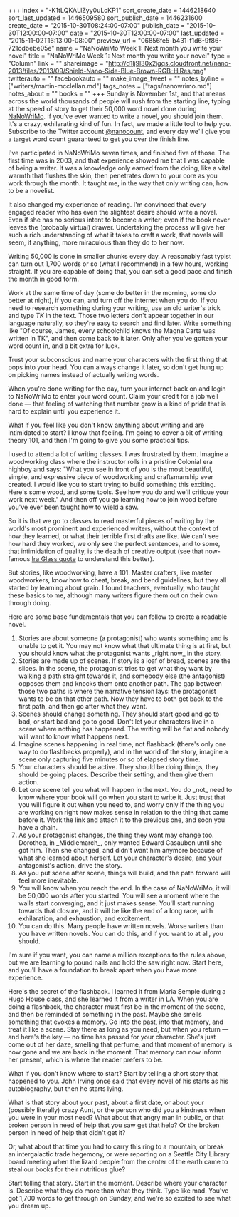 +++
index = "-K1tLQKALlZyy0uLcKP1"
sort_create_date = 1446218640
sort_last_updated = 1446509580
sort_publish_date = 1446231600
create_date = "2015-10-30T08:24:00-07:00"
publish_date = "2015-10-30T12:00:00-07:00"
date = "2015-10-30T12:00:00-07:00"
last_updated = "2015-11-02T16:13:00-08:00"
preview_url = "06856fe5-b431-f1d6-9f86-721cdbebe05e"
name = "NaNoWriMo Week 1: Next month you write your novel"
title = "NaNoWriMo Week 1: Next month you write your novel"
type = "Column"
link = ""
shareimage = "http://d1lj9l30x2igqs.cloudfront.net/nano-2013/files/2013/09/Shield-Nano-Side-Blue-Brown-RGB-HiRes.png"
twitterauto = ""
facebookauto = ""
make_image_tweet = ""
notes_byline = ["writers/martin-mcclellan.md"]
tags_notes = ["tags/nanowrimo.md"]
notes_about = ""
books = ""
+++
Sunday is November 1st, and that means across the world thousands of people will rush from the starting line, typing at the speed of story to get their 50,000 word novel done during [NaNoWriMo](http://nanowrimo.org/ "National Novel Writing Month"). If you've ever wanted to write a novel, you should join them. It's a crazy, exhilarating kind of fun. In fact, we made a little tool to help you. Subscribe to the Twitter account [@nanocount](https://twitter.com/nanocount "NaNoWriMo Word Count (@NaNoCount) | Twitter"), and every day we'll give you a target word count guaranteed to get you over the finish line.

I've participated in NaNoWriMo seven times, and finished five of those. The first time was in 2003, and that experience showed me that I was capable of being a writer. It was a knowledge only earned from the doing, like a vital warmth that flushes the skin, then penetrates down to your core as you work through the month. It taught me, in the way that only writing can, how to be a novelist. 

It also changed my experience of reading. I'm convinced that every engaged reader who has even the slightest desire should write a novel. Even if she has no serious intent to become a writer; even if the book never leaves the (probably virtual) drawer. Undertaking the process will give her such a rich understanding of what it takes to craft a work, that novels will seem, if anything, more miraculous than they do to her now.

<div class="break"></div>

Writing 50,000 is done in smaller chunks every day. A reasonably fast typist can turn out 1,700 words or so (what I recommend) in a few hours, working straight. If you are capable of doing that, you can set a good pace and finish the month in good form. 

Work at the same time of day (some do better in the morning, some do better at night), if you can, and turn off the internet when you do. If you need to research something during your writing, use an old writer's trick and type _TK_ in the text. Those two letters don't appear together in our language naturally, so they're easy to search and find later. Write something like "Of course, James, every schoolchild knows the Magna Carta was written in TK", and then come back to it later. Only after you've gotten your word count in, and a bit extra for luck.

Trust your subconscious and name your characters with the first thing that pops into your head. You can always change it later, so don't get hung up on picking names instead of actually writing words.

When you're done writing for the day, turn your internet back on and login to NaNoWriMo to enter your word count. Claim your credit for a job well done — that feeling of watching that number grow is a kind of pride that is hard to explain until you experience it. 

<div class="break"></div>

What if you feel like you don't know anything about writing and are intimidated to start? I know that feeling. I'm going to cover a bit of writing theory 101, and then I'm going to give you some practical tips.

I used to attend a lot of writing classes. I was frustrated by them. Imagine a woodworking class where the instructor rolls in a pristine Colonial era highboy and says: "What you see in front of you is the most beautiful, simple, and expressive piece of woodworking and craftsmanship ever created. I would like you to start trying to build something this exciting. Here's some wood, and some tools. See how you do and we'll critique your work next week." And then off you go learning how to join wood before you've ever been taught how to wield a saw.

So it is that we go to classes to read masterful pieces of writing by the world's most prominent and experienced writers, without the context of how they learned, or what their terrible first drafts are like. We can't see how hard they worked, we only see the perfect sentences, and to some, that intimidation of quality, is the death of creative output (see that now-famous [Ira Glass quote](https://vimeo.com/24715531) to understand this better). 

But stories, like woodworking, have a 101. Master crafters, like master woodworkers, know how to cheat, break, and bend guidelines, but they all started by learning about grain. I found teachers, eventually, who taught these basics to me, although many writers figure them out on their own through doing. 

Here are some base fundamentals that you can follow to create a readable novel.

<ol class="article-list">

<li>Stories are about someone (a protagonist) who wants something and is unable to get it. You may not know what that ultimate thing is at first, but you should know what the protagonist wants _right now_ in the story.</li>
<li>Stories are made up of scenes. If story is a loaf of bread, scenes are the slices. In the scene, the protagonist tries to get what they want by walking a path straight towards it, and somebody else (the antagonist) opposes them and knocks them onto another path. The gap between those two paths is where the narrative tension lays: the protagonist wants to be on that other path. Now they have to both get back to the first path, and then go after what they want.</li>
<li>Scenes should change something. They should start good and go to bad, or start bad and go to good. Don't let your characters live in a scene where nothing has happened. The writing will be flat and nobody will want to know what happens next.</li>
<li>Imagine scenes happening in real time, not flashback (there's only one way to do flashbacks properly), and in the world of the story, imagine a scene only capturing five minutes or so of elapsed story time.</li> 
<li>Your characters should be active. They should be doing things, they should be going places. Describe their setting, and then give them action.</li>
<li>Let one scene tell you what will happen in the next. You do _not_ need to know where your book will go when you start to write it. Just trust that you will figure it out when you need to, and worry only if the thing you are working on right now makes sense in relation to the thing that came before it. Work the link and attach it to the previous one, and soon you have a chain.</li>
<li>As your protagonist changes, the thing they want may change too.  Dorothea, in _Middlemarch_, only wanted Edward Casaubon until she got him. Then she changed, and didn't want him anymore because of what she learned about herself. Let your character's desire, and your antagonist's action, drive the story.</li>
<li>As you put scene after scene, things will build, and the path forward will feel more inevitable.</li> 
<li>You will know when you reach the end. In the case of NaNoWriMo, it will be 50,000 words after you started. You will see a moment where the walls start converging, and it just makes sense. You'll start running towards that closure, and it will be like the end of a long race, with exhilaration, and exhaustion, and excitement.</li> 
<li>You can do this. Many people have written novels. Worse writers than you have written novels. You can do this, and if you want to at all, you should.</li> 
</ol>
I'm sure if you want, you can name a million exceptions to the rules above, but we are learning to pound nails and hold the saw right now. Start here, and you'll have a foundation to break apart when you have more experience.

<div class="break"></div>

Here's the secret of the flashback. I learned it from Maria Semple during a Hugo House class, and she learned it from a writer in LA. When you are doing a flashback, the character must first be in the moment of the scene, and then be reminded of something in the past. Maybe she smells something that evokes a memory. Go into the past, into that memory, and treat it like a scene. Stay there as long as you need, but when you return — and here's the key — no time has passed for your character. She's just come out of her daze, smelling that perfume, and that moment of memory is now gone and we are back in the moment. That memory can now inform her present, which is where the reader prefers to be.

<div class="break"></div>

What if you don't know where to start? Start by telling a short story that happened to you. John Irving once said that every novel of his starts as his autobiography, but then he starts lying. 

What is that story about your past, about a first date, or about your (possibly literally) crazy Aunt, or the person who did you a kindness when you were in your most need? What about that angry man in public, or that broken person in need of help that you saw get that help? Or the broken person in need of help that didn't get it?

Or, what about that time you had to carry this ring to a mountain, or break an intergalactic trade hegemony, or were reporting on a Seattle City Library board meeting when the lizard people from the center of the earth came to steal our books for their nutritious glue?

Start telling that story. Start in the moment. Describe where your character is. Describe what they do more than what they think. Type like mad. You've got 1,700 words to get through on Sunday, and we're so excited to see what you dream up. 